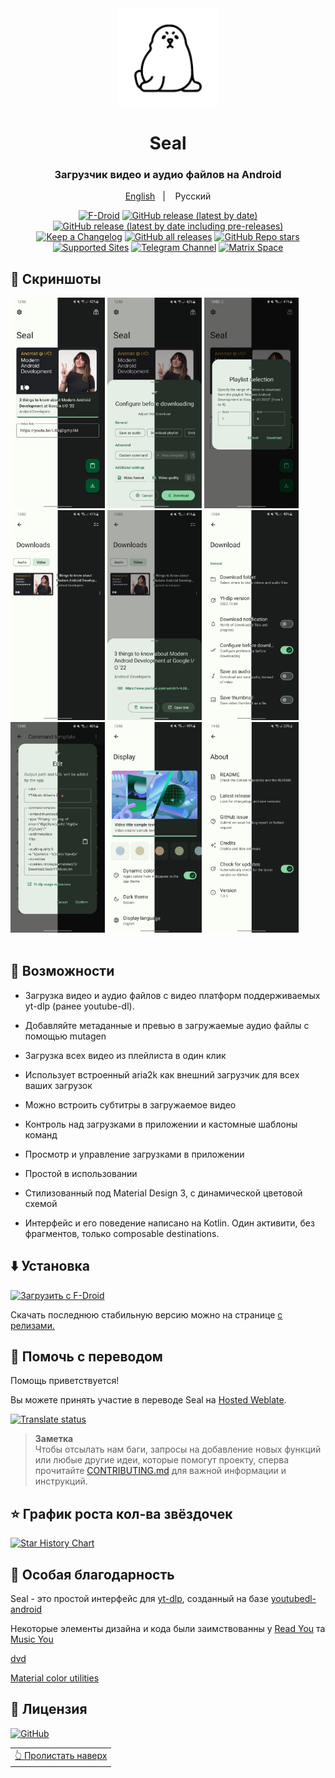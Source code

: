 <div align="center">

<img width="" src="fastlane/metadata/android/en-US/images/icon.png"  width=160 height=160  align="center">

# Seal


### Загрузчик видео и аудио файлов на Android



<p align="center">
<a href="https://github.com/JunkFood02/Seal/blob/main/README.md">English</a>
&nbsp;&nbsp;| &nbsp;&nbsp;
Русский
</p>


[![F-Droid](https://img.shields.io/f-droid/v/com.junkfood.seal?color=b4eb12&label=F-Droid&logo=fdroid&logoColor=1f78d2)](https://f-droid.org/en/packages/com.junkfood.seal)
[![GitHub release (latest by date)](https://img.shields.io/github/v/release/JunkFood02/Seal?color=black&label=Stable&logo=github)](https://github.com/JunkFood02/Seal/releases/latest/)
[![GitHub release (latest by date including pre-releases)](https://img.shields.io/github/v/release/JunkFood02/Seal?include_prereleases&label=Preview&logo=Github)](https://github.com/JunkFood02/Seal/releases/)
[![Keep a Changelog](https://img.shields.io/badge/Changelog-lightgray?style=flat&color=gray&logo=keep-a-changelog)](https://github.com/JunkFood02/Seal/blob/main/CHANGELOG.md)
[![GitHub all releases](https://img.shields.io/github/downloads/JunkFood02/Seal/total?label=Downloads&logo=github)](https://github.com/JunkFood02/Seal/releases/)
[![GitHub Repo stars](https://img.shields.io/github/stars/JunkFood02/Seal?color=informational&label=Stars)](https://github.com/JunkFood02/Seal/stargazers)
[![Supported Sites](https://img.shields.io/badge/Supported-Sites-9cf.svg?style=flat)](https://github.com/yt-dlp/yt-dlp/blob/master/supportedsites.md)
[![Telegram Channel](https://img.shields.io/badge/Telegram-Seal-blue?style=flat&logo=telegram)](https://t.me/seal_app)
[![Matrix Space](https://img.shields.io/badge/Matrix-Seal-Black?style=flat&color=black&logo=matrix)](https://matrix.to/#/#seal-space:matrix.org)



</div>

## 📱 Скриншоты

<div>
<img src="fastlane/metadata/android/en-US/images/phoneScreenshots/1.jpg" width="30%" />
<img src="fastlane/metadata/android/en-US/images/phoneScreenshots/2.jpg" width="30%" />
<img src="fastlane/metadata/android/en-US/images/phoneScreenshots/3.jpg" width="30%" />
<img src="fastlane/metadata/android/en-US/images/phoneScreenshots/4.jpg" width="30%" />
<img src="fastlane/metadata/android/en-US/images/phoneScreenshots/5.jpg" width="30%" />
<img src="fastlane/metadata/android/en-US/images/phoneScreenshots/6.jpg" width="30%" />
<img src="fastlane/metadata/android/en-US/images/phoneScreenshots/7.jpg" width="30%" />
<img src="fastlane/metadata/android/en-US/images/phoneScreenshots/8.jpg" width="30%" />
<img src="fastlane/metadata/android/en-US/images/phoneScreenshots/9.jpg" width="30%" />
</div>

<br>

## 📖 Возможности
- Загрузка видео и аудио файлов с видео платформ поддерживаемых yt-dlp (ранее youtube-dl).

- Добавляйте метаданные и превью в загружаемые аудио файлы с помощью mutagen

- Загрузка всех видео из плейлиста в один клик

- Использует встроенный aria2k как внешний загрузчик для всех ваших загрузок

- Можно встроить субтитры в загружаемое видео

- Контроль над загрузками в приложении и кастомные шаблоны команд

- Просмотр и управление загрузками в приложении

- Простой в использовании

- Стилизованный под Material Design 3, с динамической цветовой схемой

- Интерфейс и его поведение написано на Kotlin. Один активити, без фрагментов, только composable destinations.




## ⬇️ Установка

[<img src="https://fdroid.gitlab.io/artwork/badge/get-it-on.png"
     alt="Загрузить с F-Droid"
     height="70">](https://f-droid.org/packages/com.junkfood.seal/)

Скачать последнюю стабильную версию можно на странице [с релизами.](https://github.com/JunkFood02/Seal/releases/)



## 🤝 Помочь с переводом

Помощь приветствуется!

Вы можете принять участие в переводе Seal на [Hosted Weblate](https://hosted.weblate.org/projects/seal/).

[![Translate status](https://hosted.weblate.org/widgets/seal/-/multi-auto.svg)](https://hosted.weblate.org/engage/seal/)

>**Заметка**  
> Чтобы отсылать нам баги, запросы на добавление новых функций или любые другие идеи, которые помогут проекту, сперва прочитайте [CONTRIBUTING.md](https://github.com/JunkFood02/Seal/blob/main/CONTRIBUTING.md) для важной информации и инструкций.

## ⭐️ График роста кол-ва звёздочек

[![Star History Chart](https://api.star-history.com/svg?repos=JunkFood02/Seal&type=Timeline)](https://star-history.com/#JunkFood02/Seal&Timeline)

## 🧱 Особая благодарность

Seal - это простой интерфейс для [yt-dlp](https://github.com/yt-dlp/yt-dlp), созданный на базе [youtubedl-android](https://github.com/yausername/youtubedl-android)

Некоторые элементы дизайна и кода были заимствованны у [Read You](https://github.com/Ashinch/ReadYou) та [Music You](https://github.com/Kyant0/MusicYou)

[dvd](https://github.com/yausername/dvd)

[Material color utilities](https://github.com/material-foundation/material-color-utilities)

## 📃 Лицензия

[![GitHub](https://img.shields.io/github/license/JunkFood02/Seal?style=for-the-badge)](https://github.com/JunkFood02/Seal/blob/main/LICENSE)

<div align="right">
<table><td>
<a href="#start-of-content">👆 Пролистать наверх</a>
</td></table>
</div>
